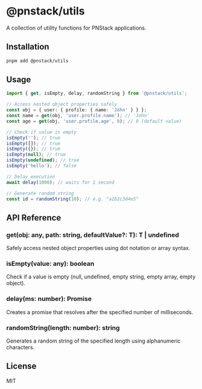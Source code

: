 # @pnstack/utils

A collection of utility functions for PNStack applications.

## Installation

```bash
pnpm add @pnstack/utils
```

## Usage

```typescript
import { get, isEmpty, delay, randomString } from '@pnstack/utils';

// Access nested object properties safely
const obj = { user: { profile: { name: 'John' } } };
const name = get(obj, 'user.profile.name'); // 'John'
const age = get(obj, 'user.profile.age', 0); // 0 (default value)

// Check if value is empty
isEmpty(''); // true
isEmpty([]); // true
isEmpty({}); // true
isEmpty(null); // true
isEmpty(undefined); // true
isEmpty('hello'); // false

// Delay execution
await delay(1000); // waits for 1 second

// Generate random string
const id = randomString(10); // e.g. "a1b2c3d4e5"
```

## API Reference

### get(obj: any, path: string, defaultValue?: T): T | undefined
Safely access nested object properties using dot notation or array syntax.

### isEmpty(value: any): boolean
Check if a value is empty (null, undefined, empty string, empty array, empty object).

### delay(ms: number): Promise<void>
Creates a promise that resolves after the specified number of milliseconds.

### randomString(length: number): string
Generates a random string of the specified length using alphanumeric characters.

## License

MIT
